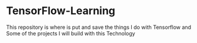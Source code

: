 # TensorFlow-Learning
This repository is where is put and save the things I do with Tensorflow and Some of the projects I will build with this Technology
